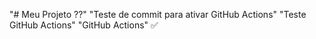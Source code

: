 "# Meu Projeto ??" 
"Teste de commit para ativar GitHub Actions" 
"Teste GitHub Actions" 
"GitHub Actions"  ✅

